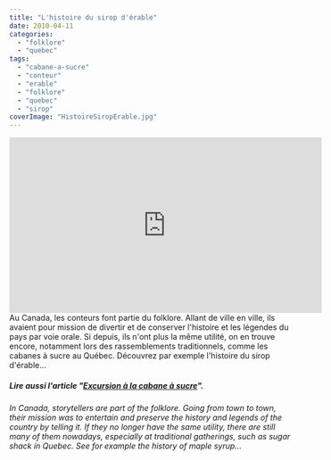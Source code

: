 ```yaml
---
title: "L'histoire du sirop d'érable"
date: 2010-04-11
categories: 
  - "folklore"
  - "quebec"
tags: 
  - "cabane-a-sucre"
  - "conteur"
  - "erable"
  - "folklore"
  - "quebec"
  - "sirop"
coverImage: "HistoireSiropErable.jpg"
---
```

<center>
<iframe src="https://www.youtube.com/embed/UVMnT09NAao" width="560" height="315" frameborder="0" allowfullscreen="allowfullscreen"></iframe>
</center>
Au Canada, les conteurs font partie du folklore. Allant de ville en ville, ils avaient pour mission de divertir et de conserver l'histoire et les légendes du pays par voie orale. Si depuis, ils n'ont plus la même utilité, on en trouve encore, notamment lors des rassemblements traditionnels, comme les cabanes à sucre au Québec. Découvrez par exemple l'histoire du sirop d'érable...

##### Lire aussi l'article "[Excursion à la cabane à sucre](https://noteauvoyageur.eu/excursion-a-la-cabane-a-sucre-quebec/)".

_In Canada, storytellers are part of the folklore. Going from town to town, their mission was to entertain and preserve the history and legends of the country by telling it. If they no longer have the same utility, there are still many of them nowadays, especially at traditional gatherings, such as sugar shack in Quebec. See for example the history of maple syrup..._
